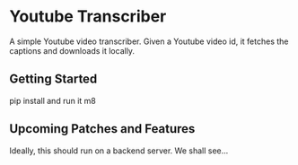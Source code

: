 Youtube Transcriber
====================================================

A simple Youtube video transcriber. Given a Youtube video id, it fetches the captions and downloads it locally.


## Getting Started

pip install and run it m8


## Upcoming Patches and Features 
Ideally, this should run on a backend server. We shall see...
